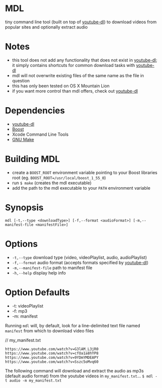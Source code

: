 # MDL
tiny command line tool (built on top of [youtube-dl][ytdl]) to download videos from popular sites and optionally extract audio

# Notes
* this tool does not add any functionality that does not exist in [youtube-dl][ytdl]; it simply contains shortcuts for common download tasks with [youtube-dl][ytdl]
* mdl will not overwrite existing files of the same name as the file in question
* this has only been tested on OS X Mountain Lion
* if you want more control than mdl offers, check out [youtube-dl][ytdl]

# Dependencies
* [youtube-dl][ytdl]
* [Boost][boost]
* Xcode Command Line Tools
* [GNU Make][make]

# Building MDL
* create a `BOOST_ROOT` environment variable pointing to your Boost libraries root (eg. `BOOST_ROOT=/usr/local/boost_1_55_0`)
* run `$ make` (creates the mdl executable)
* add the path to the mdl executable to your `PATH` environment variable

# Synopsis
`mdl [-t,--type <downloadType>] [-f,--format <audioFormat>] [-m,--manifest-file <manifestFile>]`

# Options
* `-t,--type` download type (video, videoPlaylist, audio, audioPlaylist)
* `-f,--format` audio format (accepts formats specified by [youtube-dl][ytdl])
* `-m,--manifest-file` path to manifest file
* `-h,--help` display help info

# Option Defaults
* -t: videoPlaylist
* -f: mp3
* -m: manifest

Running `mdl` will, by default, look for a line-delimited text file named `manifest` from which to download video files

// my_manifest.txt
```
https://www.youtube.com/watch?v=G3lAM_L3jR0
https://www.youtube.com/watch?v=cfOa1a8hYP8
https://www.youtube.com/watch?v=9YDmYMDEAPY
https://www.youtube.com/watch?v=Sszc5oMvq60
```

The following command will download and extract the audio as mp3s (default audio format) from the youtube videos in `my_manifest.txt`...
`$ mdl -t audio -m my_manifest.txt`

[ytdl]: https://github.com/rg3/youtube-dl/
[boost]: http://www.boost.org/
[make]: http://www.gnu.org/software/make/
